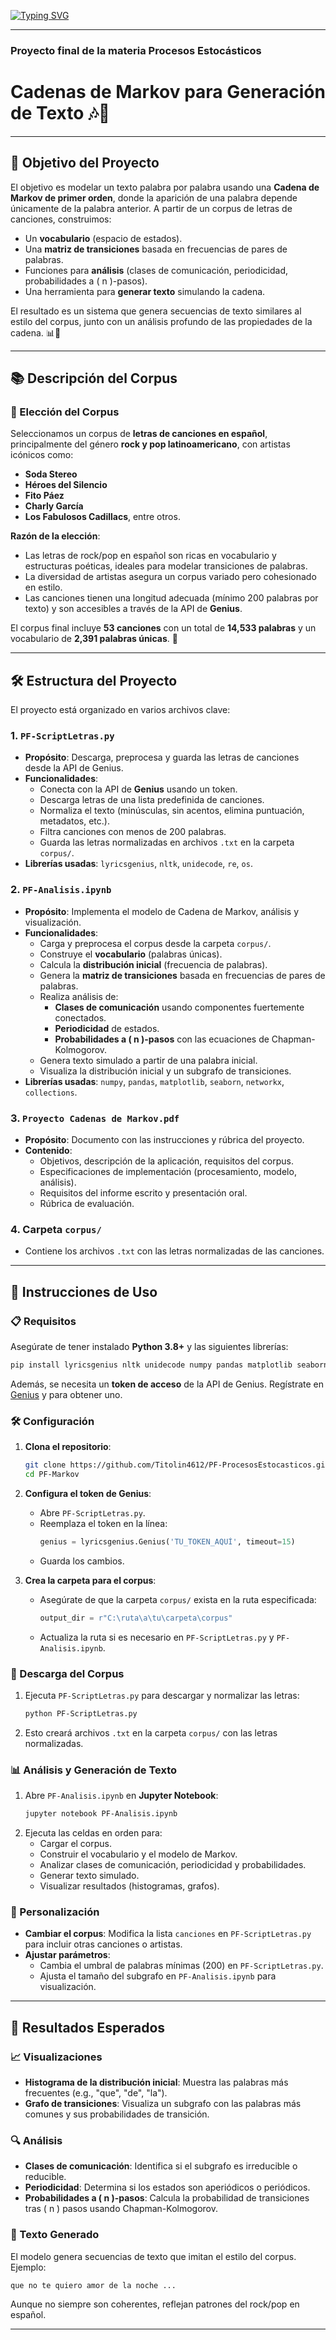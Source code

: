 [![Typing SVG](https://readme-typing-svg.demolab.com?font=Alfa+Slab+One&size=35&pause=1000&color=F7A2CE&vCenter=true&width=435&lines=Proyecto+Final+Markov)](https://git.io/typing-svg)

---
### Proyecto final de la materia Procesos Estocásticos

# Cadenas de Markov para Generación de Texto 🎶📜

---
## 🎯 Objetivo del Proyecto

El objetivo es modelar un texto palabra por palabra usando una **Cadena de Markov de primer orden**, donde la aparición de una palabra depende únicamente de la palabra anterior. A partir de un corpus de letras de canciones, construimos:

- Un **vocabulario** (espacio de estados).
- Una **matriz de transiciones** basada en frecuencias de pares de palabras.
- Funciones para **análisis** (clases de comunicación, periodicidad, probabilidades a \( n \)-pasos).
- Una herramienta para **generar texto** simulando la cadena.

El resultado es un sistema que genera secuencias de texto similares al estilo del corpus, junto con un análisis profundo de las propiedades de la cadena. 📊🎸

---
## 📚 Descripción del Corpus

### 🎵 Elección del Corpus
Seleccionamos un corpus de **letras de canciones en español**, principalmente del género **rock y pop latinoamericano**, con artistas icónicos como:

- **Soda Stereo** 
- **Héroes del Silencio** 
- **Fito Páez** 
- **Charly García** 
- **Los Fabulosos Cadillacs**, entre otros.

**Razón de la elección**:
- Las letras de rock/pop en español son ricas en vocabulario y estructuras poéticas, ideales para modelar transiciones de palabras.
- La diversidad de artistas asegura un corpus variado pero cohesionado en estilo.
- Las canciones tienen una longitud adecuada (mínimo 200 palabras por texto) y son accesibles a través de la API de **Genius**.

El corpus final incluye **53 canciones** con un total de **14,533 palabras** y un vocabulario de **2,391 palabras únicas**. 📝

---
## 🛠️ Estructura del Proyecto

El proyecto está organizado en varios archivos clave:

### 1. **`PF-ScriptLetras.py`**
   - **Propósito**: Descarga, preprocesa y guarda las letras de canciones desde la API de Genius.
   - **Funcionalidades**:
     - Conecta con la API de **Genius** usando un token.
     - Descarga letras de una lista predefinida de canciones.
     - Normaliza el texto (minúsculas, sin acentos, elimina puntuación, metadatos, etc.).
     - Filtra canciones con menos de 200 palabras.
     - Guarda las letras normalizadas en archivos `.txt` en la carpeta `corpus/`.
   - **Librerías usadas**: `lyricsgenius`, `nltk`, `unidecode`, `re`, `os`.

### 2. **`PF-Analisis.ipynb`**
   - **Propósito**: Implementa el modelo de Cadena de Markov, análisis y visualización.
   - **Funcionalidades**:
     - Carga y preprocesa el corpus desde la carpeta `corpus/`.
     - Construye el **vocabulario** (palabras únicas).
     - Calcula la **distribución inicial** (frecuencia de palabras).
     - Genera la **matriz de transiciones** basada en frecuencias de pares de palabras.
     - Realiza análisis de:
       - **Clases de comunicación** usando componentes fuertemente conectados.
       - **Periodicidad** de estados.
       - **Probabilidades a \( n \)-pasos** con las ecuaciones de Chapman-Kolmogorov.
     - Genera texto simulado a partir de una palabra inicial.
     - Visualiza la distribución inicial y un subgrafo de transiciones.
   - **Librerías usadas**: `numpy`, `pandas`, `matplotlib`, `seaborn`, `networkx`, `collections`.

### 3. **`Proyecto Cadenas de Markov.pdf`**
   - **Propósito**: Documento con las instrucciones y rúbrica del proyecto.
   - **Contenido**:
     - Objetivos, descripción de la aplicación, requisitos del corpus.
     - Especificaciones de implementación (procesamiento, modelo, análisis).
     - Requisitos del informe escrito y presentación oral.
     - Rúbrica de evaluación.

### 4. **Carpeta `corpus/`**
   - Contiene los archivos `.txt` con las letras normalizadas de las canciones.

---
## 🚀 Instrucciones de Uso

### 📋 Requisitos
Asegúrate de tener instalado **Python 3.8+** y las siguientes librerías:

```bash
pip install lyricsgenius nltk unidecode numpy pandas matplotlib seaborn networkx
```

Además, se necesita un **token de acceso** de la API de Genius. Regístrate en [Genius](https://genius.com/api-clients) y para obtener uno.

### 🛠️ Configuración

1. **Clona el repositorio**:
   ```bash
   git clone https://github.com/Titolin4612/PF-ProcesosEstocasticos.git
   cd PF-Markov
   ```

2. **Configura el token de Genius**:
   - Abre `PF-ScriptLetras.py`.
   - Reemplaza el token en la línea:
     ```python
     genius = lyricsgenius.Genius('TU_TOKEN_AQUÍ', timeout=15)
     ```
   - Guarda los cambios.

3. **Crea la carpeta para el corpus**:
   - Asegúrate de que la carpeta `corpus/` exista en la ruta especificada:
     ```python
     output_dir = r"C:\ruta\a\tu\carpeta\corpus"
     ```
   - Actualiza la ruta si es necesario en `PF-ScriptLetras.py` y `PF-Analisis.ipynb`.

### 🎵 Descarga del Corpus
1. Ejecuta `PF-ScriptLetras.py` para descargar y normalizar las letras:
   ```bash
   python PF-ScriptLetras.py
   ```
2. Esto creará archivos `.txt` en la carpeta `corpus/` con las letras normalizadas.

### 📊 Análisis y Generación de Texto
1. Abre `PF-Analisis.ipynb` en **Jupyter Notebook**:
   ```bash
   jupyter notebook PF-Analisis.ipynb
   ```
2. Ejecuta las celdas en orden para:
   - Cargar el corpus.
   - Construir el vocabulario y el modelo de Markov.
   - Analizar clases de comunicación, periodicidad y probabilidades.
   - Generar texto simulado.
   - Visualizar resultados (histogramas, grafos).

### 📝 Personalización
- **Cambiar el corpus**: Modifica la lista `canciones` en `PF-ScriptLetras.py` para incluir otras canciones o artistas.
- **Ajustar parámetros**:
  - Cambia el umbral de palabras mínimas (200) en `PF-ScriptLetras.py`.
  - Ajusta el tamaño del subgrafo en `PF-Analisis.ipynb` para visualización.

---
## 🌈 Resultados Esperados

### 📈 Visualizaciones
- **Histograma de la distribución inicial**: Muestra las palabras más frecuentes (e.g., "que", "de", "la").
- **Grafo de transiciones**: Visualiza un subgrafo con las palabras más comunes y sus probabilidades de transición.

### 🔍 Análisis
- **Clases de comunicación**: Identifica si el subgrafo es irreducible o reducible.
- **Periodicidad**: Determina si los estados son aperiódicos o periódicos.
- **Probabilidades a \( n \)-pasos**: Calcula la probabilidad de transiciones tras \( n \) pasos usando Chapman-Kolmogorov.

### 🎤 Texto Generado
El modelo genera secuencias de texto que imitan el estilo del corpus. Ejemplo:
```
que no te quiero amor de la noche ...
```
Aunque no siempre son coherentes, reflejan patrones del rock/pop en español.

---
